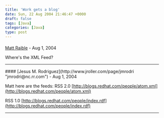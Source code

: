 ```yaml
---
title: 'Work gets a blog'
date: Sun, 22 Aug 2004 21:46:47 +0000
draft: false
tags: [Java]
categories: [Java]
type: post
---
```



#### 
[Matt Raible]( "") - <time datetime="2004-08-23 00:01:52">Aug 1, 2004</time>

Where's the XML Feed?
<hr />
#### 
[Jesus M. Rodriguez](http://www.jroller.com/page/jmrodri "jmrodri@nc.rr.com") - <time datetime="2004-08-23 21:32:35">Aug 1, 2004</time>

Matt here are the feeds: RSS 2.0 [http://blogs.redhat.com/people/atom.xml](http://blogs.redhat.com/people/atom.xml)

RSS 1.0 [http://blogs.redhat.com/people/index.rdf](http://blogs.redhat.com/people/index.rdf)
<hr />
